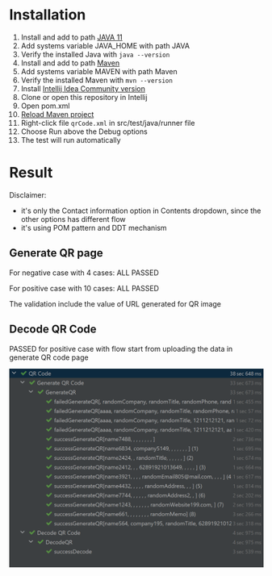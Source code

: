 # Installation

1. Install and add to path [JAVA 11](https://www.oracle.com/id/java/technologies/javase/jdk11-archive-downloads.html)
2. Add systems variable JAVA_HOME with path JAVA
3. Verify the installed Java with `java --version`
2. Install and add to path [Maven](https://maven.apache.org/download.cgi)
3. Add systems variable MAVEN with path Maven
4. Verify the installed Maven with `mvn --version`
5. Install [Intellij Idea Community version](https://www.jetbrains.com/idea/download/#section=windows)
5. Clone or open this repository in Intellij
6. Open pom.xml
7. [Reload Maven project](https://www.jetbrains.com/help/idea/delegate-build-and-run-actions-to-maven.html#maven_reimport)
8. Right-click file `qrCode.xml` in src/test/java/runner file
9. Choose Run above the Debug options
10. The test will run automatically

# Result

Disclaimer:
- it's only the Contact information option in Contents dropdown, since the other options has different flow
- it's using POM pattern and DDT mechanism

## Generate QR page

For negative case with 4 cases: ALL PASSED

For positive case with 10 cases: ALL PASSED

The validation include the value of URL generated for QR image

## Decode QR Code

PASSED for positive case with flow start from uploading the data in generate QR code page

![](test-result.png)